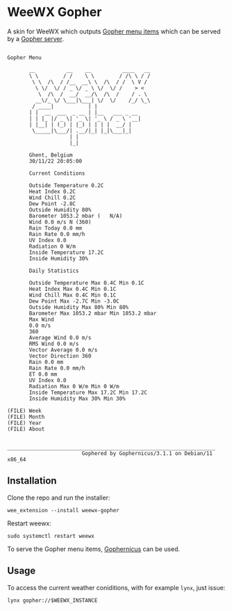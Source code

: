 # WeeWX Gopher

A skin for WeeWX which outputs [Gopher menu items](https://en.wikipedia.org/wiki/Gopher_(protocol)#Source_code_of_a_menu) which can be served by a [Gopher server](https://github.com/gophernicus/gophernicus).

```
                                                                                                                 Gopher Menu

       __          __    __          ____   __
       \ \        / /    \ \        / /\ \ / /
        \ \  /\  / /__  __\ \  /\  / /  \ V /
         \ \/  \/ / _ \/ _ \ \/  \/ /    > <
          \  /\  /  __/  __/\  /\  /    / . \
         __\/_ \/ \___|\___| \/  \/    /_/ \_\
        / ____|           | |
       | |  __  ___  _ __ | |__   ___ _ __
       | | |_ |/ _ \| '_ \| '_ \ / _ \ '__|
       | |__| | (_) | |_) | | | |  __/ |
        \_____|\___/| .__/|_| |_|\___|_|
                    | |
                    |_|

       Ghent, Belgium
       30/11/22 20:05:00

       Current Conditions

       Outside Temperature 0.2C
       Heat Index 0.2C
       Wind Chill 0.2C
       Dew Point -2.8C
       Outside Humidity 80%
       Barometer 1053.2 mbar (   N/A)
       Wind 0.0 m/s N (360)
       Rain Today 0.0 mm
       Rain Rate 0.0 mm/h
       UV Index 0.0
       Radiation 0 W/m
       Inside Temperature 17.2C
       Inside Humidity 30%

       Daily Statistics

       Outside Temperature Max 0.4C Min 0.1C
       Heat Index Max 0.4C Min 0.1C
       Wind Chill Max 0.4C Min 0.1C
       Dew Point Max -2.7C Min -3.0C
       Outside Humidity Max 80% Min 80%
       Barometer Max 1053.2 mbar Min 1053.2 mbar
       Max Wind
       0.0 m/s
       360
       Average Wind 0.0 m/s
       RMS Wind 0.0 m/s
       Vector Average 0.0 m/s
       Vector Direction 360
       Rain 0.0 mm
       Rain Rate 0.0 mm/h
       ET 0.0 mm
       UV Index 0.0
       Radiation Max 0 W/m Min 0 W/m
       Inside Temperature Max 17.2C Min 17.2C
       Inside Humidity Max 30% Min 30%

(FILE) Week
(FILE) Month
(FILE) Year
(FILE) About

       ___________________________________________________________________
                        Gophered by Gophernicus/3.1.1 on Debian/11 x86_64
```

## Installation

Clone the repo and run the installer:
```
wee_extension --install weewx-gopher
```

Restart weewx:
```
sudo systemctl restart weewx
```

To serve the Gopher menu items, [Gophernicus](https://github.com/gophernicus/gophernicus) can be used.

## Usage

To access the current weather coniditions, with for example `lynx`, just issue:
```
lynx gopher://$WEEWX_INSTANCE
```
